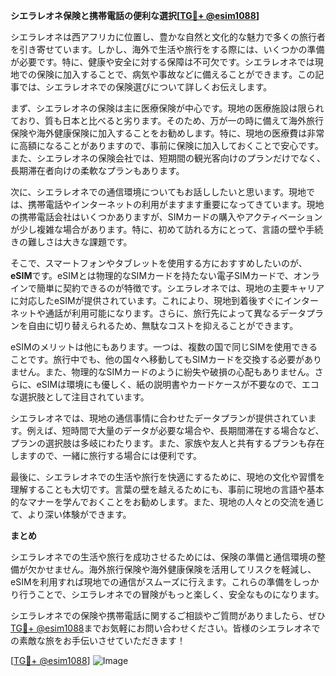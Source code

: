 **シエラレオネ保険と携帯電話の便利な選択[[TG💪+ @esim1088](https://t.me/s/esim1088)]**

シエラレオネは西アフリカに位置し、豊かな自然と文化的な魅力で多くの旅行者を引き寄せています。しかし、海外で生活や旅行をする際には、いくつかの準備が必要です。特に、健康や安全に対する保障は不可欠です。シエラレオネでは現地での保険に加入することで、病気や事故などに備えることができます。この記事では、シエラレオネでの保険選びについて詳しくお伝えします。

まず、シエラレオネの保険は主に医療保険が中心です。現地の医療施設は限られており、質も日本と比べると劣ります。そのため、万が一の時に備えて海外旅行保険や海外健康保険に加入することをお勧めします。特に、現地の医療費は非常に高額になることがありますので、事前に保険に加入しておくことで安心です。また、シエラレオネの保険会社では、短期間の観光客向けのプランだけでなく、長期滞在者向けの柔軟なプランもあります。

次に、シエラレオネでの通信環境についてもお話ししたいと思います。現地では、携帯電話やインターネットの利用がますます重要になってきています。現地の携帯電話会社はいくつかありますが、SIMカードの購入やアクティベーションが少し複雑な場合があります。特に、初めて訪れる方にとって、言語の壁や手続きの難しさは大きな課題です。

そこで、スマートフォンやタブレットを使用する方におすすめしたいのが、**eSIM**です。eSIMとは物理的なSIMカードを持たない電子SIMカードで、オンラインで簡単に契約できるのが特徴です。シエラレオネでは、現地の主要キャリアに対応したeSIMが提供されています。これにより、現地到着後すぐにインターネットや通話が利用可能になります。さらに、旅行先によって異なるデータプランを自由に切り替えられるため、無駄なコストを抑えることができます。

eSIMのメリットは他にもあります。一つは、複数の国で同じSIMを使用できることです。旅行中でも、他の国々へ移動してもSIMカードを交換する必要がありません。また、物理的なSIMカードのように紛失や破損の心配もありません。さらに、eSIMは環境にも優しく、紙の説明書やカードケースが不要なので、エコな選択肢として注目されています。

シエラレオネでは、現地の通信事情に合わせたデータプランが提供されています。例えば、短時間で大量のデータが必要な場合や、長期間滞在する場合など、プランの選択肢は多岐にわたります。また、家族や友人と共有するプランも存在しますので、一緒に旅行する場合には便利です。

最後に、シエラレオネでの生活や旅行を快適にするために、現地の文化や習慣を理解することも大切です。言葉の壁を越えるためにも、事前に現地の言語や基本的なマナーを学んでおくことをお勧めします。また、現地の人々との交流を通じて、より深い体験ができます。

**まとめ**

シエラレオネでの生活や旅行を成功させるためには、保険の準備と通信環境の整備が欠かせません。海外旅行保険や海外健康保険を活用してリスクを軽減し、eSIMを利用すれば現地での通信がスムーズに行えます。これらの準備をしっかり行うことで、シエラレオネでの冒険がもっと楽しく、安全なものになります。

シエラレオネでの保険や携帯電話に関するご相談やご質問がありましたら、ぜひ[TG💪+ @esim1088](https://t.me/s/esim1088)までお気軽にお問い合わせください。皆様のシエラレオネでの素敵な旅をお手伝いさせていただきます！

[[TG💪+ @esim1088](https://t.me/s/esim1088)] ![Image](https://i.postimg.cc/Y0z9fWf4/image.png)